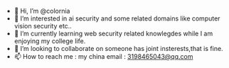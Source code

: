 - 👋 Hi, I’m @colornia
- 👀 I’m interested in ai security and some related domains like computer vision security etc..
- 🌱 I’m currently learning web security related knowlegdes while I am enjoying my college life.
- 💞️ I’m looking to collaborate on someone has joint insterests,that is fine.
- 📫 How to reach me :
my china email : 3198465043@qq.com

